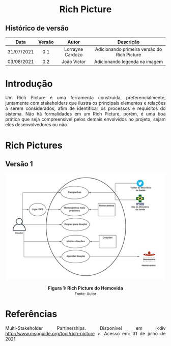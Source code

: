 # <center>Rich Picture</center>

## Histórico de versão
| Data | Versão | Autor | Descrição |
| :-:|:-:|:-:|:-: |
| 31/07/2021 | 0.1 | Lorrayne Cardozo | Adicionando primeira versão do Rich Picture |
| 03/08/2021 | 0.2 | João Victor | Adicionando legenda na imagem |

<div align="justify">

# Introdução
Um Rich Picture é uma ferramenta construída, preferencialmente, juntamente com stakeholders que ilustra os principais elementos e relações a serem considerados, afim de identificar os processos e requisitos do sistema. Não há formalidades em um Rich Picture, porém, é uma boa prática que seja compreensível pelos demais envolvidos no projeto, sejam eles desenvolvedores ou não.



# Rich Pictures
## Versão 1

<p align='center'>
    <img src='/images/richPicture.jpeg'>
    <figcaption align='center'>
        <b>Figura 1: Rich Picture do Hemovida</b>
        <br>
        <small>Fonte: Autor</small>
    </figcaption>
</p>

# Referências
Multi-Stakeholder Partinerships. Disponível em <div http://www.mspguide.org/tool/rich-picture >. Acesso em: 31 de julho de 2021.

</div>